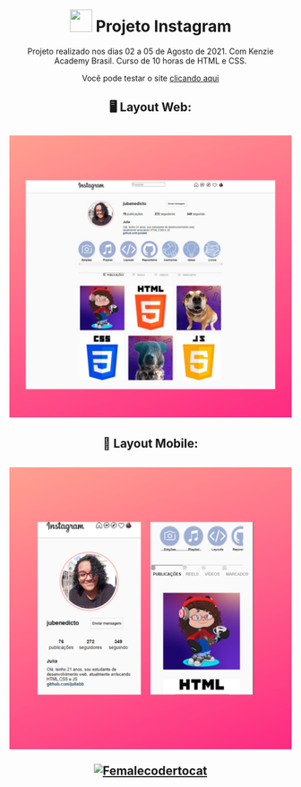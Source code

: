 <div align="center"><h1><img src="https://user-images.githubusercontent.com/68789655/128786253-acf5c6ab-579e-4e70-a09d-a3df5dcd7cb6.png" height=40px width=40px> Projeto Instagram </h1></div>



<p align="center">Projeto realizado nos dias 02 a 05 de Agosto de 2021. Com Kenzie Academy Brasil. Curso de 10 horas de HTML e CSS.</p>
<p  align="center"> Você pode testar o site <a href="https://juliabb.github.io/projeto-Instagram/">clicando aqui</a></p>
<h2 align="center"> 🖥️ Layout Web: <h2><h2>
  
<p><img src="https://github.com/juliabb/projeto-Instagram/blob/main/assets/layout/web.png?raw=true" alt="Layout web"></p>

<h2 align="center"> 📱 Layout Mobile:<h2>

<p align="center"><img src="https://github.com/juliabb/projeto-Instagram/blob/main/assets/layout/mobile.png?raw=true" alt="Layout mobile 1"></p>

<p align="center"><a href="https://myoctocat.com/" target="_blank"> <img src="https://github.com/juliabb/juliabb/blob/main/my-octocat-1632426748808.png?raw=true" alt="Femalecodertocat" width="250" height="250"></a></p>
